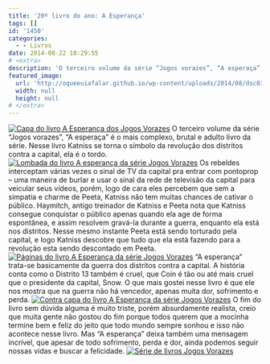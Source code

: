 ```yaml
---
title: '20º livro do ano: A Esperança'
tags: []
id: '1450'
categories:
  - - Livros
date: 2014-08-22 18:29:55
# <extra>
description: 'O terceiro volume da série “Jogos vorazes”, “A esperaça” é o mais complexo, brutal e adulto livro da série. Nesse livro Katniss se torna o símbolo da revolução dos distritos contra a capital, ela é o tordo. Os rebeldes interceptam várias vezes o sinal de TV da capital pra entrar com pontoprop – uma maneira de burlar e usar o sinal da rede de televisão da capital para veicular seus vídeos, porém, logo de cara eles percebem que sem a simpatia e charme de Peeta, Katniss não tem muitas chances de cativar o público. Haymitch, antigo treinador de Katniss e Peeta nota que Katniss consegue conquistar o público apenas quando ela age de forma espontânea, e assim resolvem gravá-la durante a guerra, enquanto ela está nos distritos. Nesse mesmo instante Peeta está sendo torturado pela capital, e logo Katniss descobre &hellip;'
featured_image: 
  url: 'http://oqueeuiafalar.github.io/wp-content/uploads/2014/08/dsc03141.jpg'
  width: null
  height: null
# </extra>
---
```


[![Capa do livro A Esperança dos Jogos Vorazes ](http://162.243.62.160/wp-content/uploads/2014/08/dsc03141.jpg)](http://162.243.62.160/wp-content/uploads/2014/08/dsc03141.jpg) O terceiro volume da série “Jogos vorazes”, “A esperaça” é o mais complexo, brutal e adulto livro da série. Nesse livro Katniss se torna o símbolo da revolução dos distritos contra a capital, ela é o tordo. [![Lombada do livro A esperança da série Jogos Vorazes ](http://162.243.62.160/wp-content/uploads/2014/08/dsc03143.jpg)](http://162.243.62.160/wp-content/uploads/2014/08/dsc03143.jpg) Os rebeldes interceptam várias vezes o sinal de TV da capital pra entrar com pontoprop – uma maneira de burlar e usar o sinal da rede de televisão da capital para veicular seus vídeos, porém, logo de cara eles percebem que sem a simpatia e charme de Peeta, Katniss não tem muitas chances de cativar o público. Haymitch, antigo treinador de Katniss e Peeta nota que Katniss consegue conquistar o público apenas quando ela age de forma espontânea, e assim resolvem gravá-la durante a guerra, enquanto ela está nos distritos. Nesse mesmo instante Peeta está sendo torturado pela capital, e logo Katniss descobre que tudo que ela está fazendo para a revolução esta sendo descontado em Peeta. [![Páginas do livro A Esperança da série Jogos Vorazes ](http://162.243.62.160/wp-content/uploads/2014/08/dsc03144.jpg)](http://162.243.62.160/wp-content/uploads/2014/08/dsc03144.jpg) “A esperança” trata-se basicamente da guerra dos distritos contra a capital. A história conta como o Distrito 13 também é cruel, que Coin é tão ou até mais cruel que o presidente da capital, Snow. O que mais gostei nesse livro é que ele nos mostra que na guerra não há vencedor, apenas muita dor, sofrimento e perda. [![Contra capa do livro A Esperança da série Jogos Vorazes ](http://162.243.62.160/wp-content/uploads/2014/08/dsc03142.jpg)](http://162.243.62.160/wp-content/uploads/2014/08/dsc03142.jpg) O fim do livro sem dúvida alguma é muito triste, porém absurdamente realista, creio que muita gente não gostou do fim porque todos querem que a mocinha termine bem e feliz do jeito que todo mundo sempre sonhou e isso não acontece nesse livro. Mas “A esperança” deixa também uma mensagem incrível, que apesar de todo sofrimento, perda e dor, ainda podemos seguir nossas vidas e buscar a felicidade. [![Série de livros Jogos Vorazes ](http://162.243.62.160/wp-content/uploads/2014/08/dsc03140.jpg)](http://162.243.62.160/wp-content/uploads/2014/08/dsc03140.jpg)
